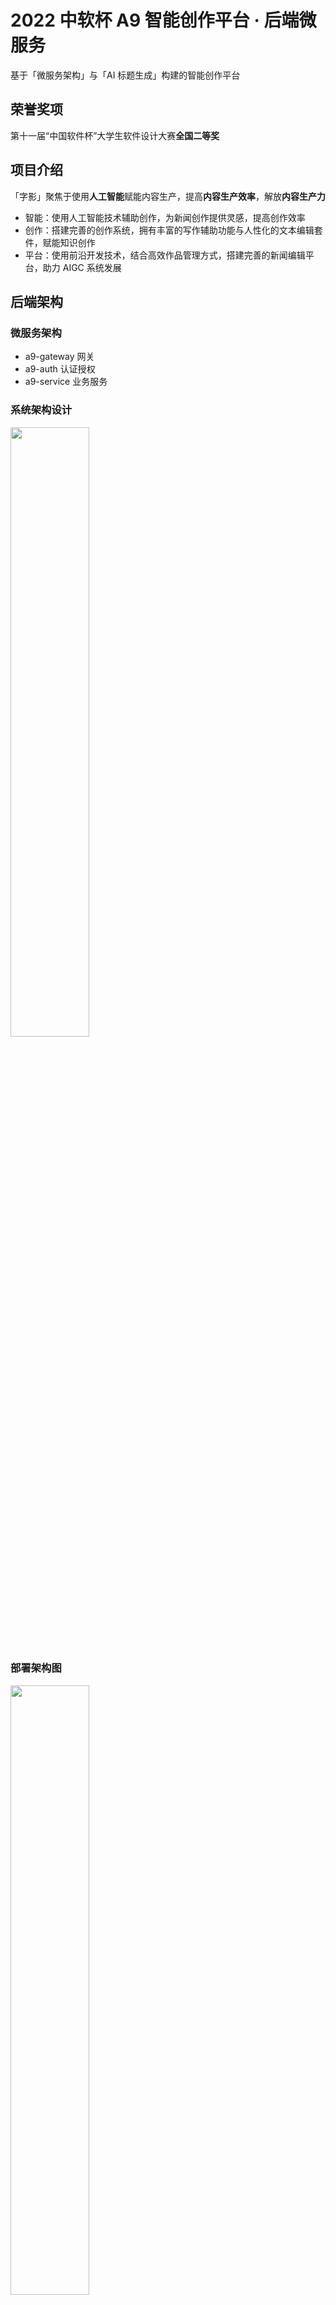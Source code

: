 # 2022 中软杯 A9 智能创作平台 · 后端微服务

基于「微服务架构」与「AI 标题生成」构建的智能创作平台

## 荣誉奖项

第十一届“中国软件杯”大学生软件设计大赛**全国二等奖**

## 项目介绍

「字影」聚焦于使用**人工智能**赋能内容生产，提高**内容生产效率**，解放**内容生产力**

- 智能：使用人工智能技术辅助创作，为新闻创作提供灵感，提高创作效率
- 创作：搭建完善的创作系统，拥有丰富的写作辅助功能与人性化的文本编辑套件，赋能知识创作
- 平台：使用前沿开发技术，结合高效作品管理方式，搭建完善的新闻编辑平台，助力 AIGC 系统发展

## 后端架构

### 微服务架构

- a9-gateway 网关
- a9-auth 认证授权
- a9-service 业务服务

### 系统架构设计

<img src="https://tzq-oos-1.oss-cn-hangzhou.aliyuncs.com/img/%E7%B3%BB%E7%BB%9F%E6%9E%B6%E6%9E%84%E8%AE%BE%E8%AE%A1.jpeg#pic_center" width="50%" ></img>

### 部署架构图

<img src="https://tzq-oos-1.oss-cn-hangzhou.aliyuncs.com/img/A9-%E6%9E%B6%E6%9E%84%E5%9B%BE.jpeg#pic_center" width="50%" ></img>

## 标题生成算法

详见 GitHub 仓库 [tzq0301/title-generation-v4](https://github.com/tzq0301/title-generation-v4)

## 展示视频

- [【字影】智能创作平台项目汇报（初赛）— 中软杯国家级二等奖](https://www.bilibili.com/video/BV1Ce4y1f7o5/?vd_source=4f946a82d5a6ac393513125de2f908cc)
- [【字影】智能创作平台项目汇报（决赛）— 中软杯国家级二等奖](https://www.bilibili.com/video/BV1nt4y137qW/?vd_source=4f946a82d5a6ac393513125de2f908cc)
- [【字影】智能创作平台项目演示 — 第十一届中软杯A9赛道全国二等奖](https://www.bilibili.com/video/BV1KG411b73S/?spm_id_from=333.337.search-card.all.click&vd_source=4f946a82d5a6ac393513125de2f908cc)
